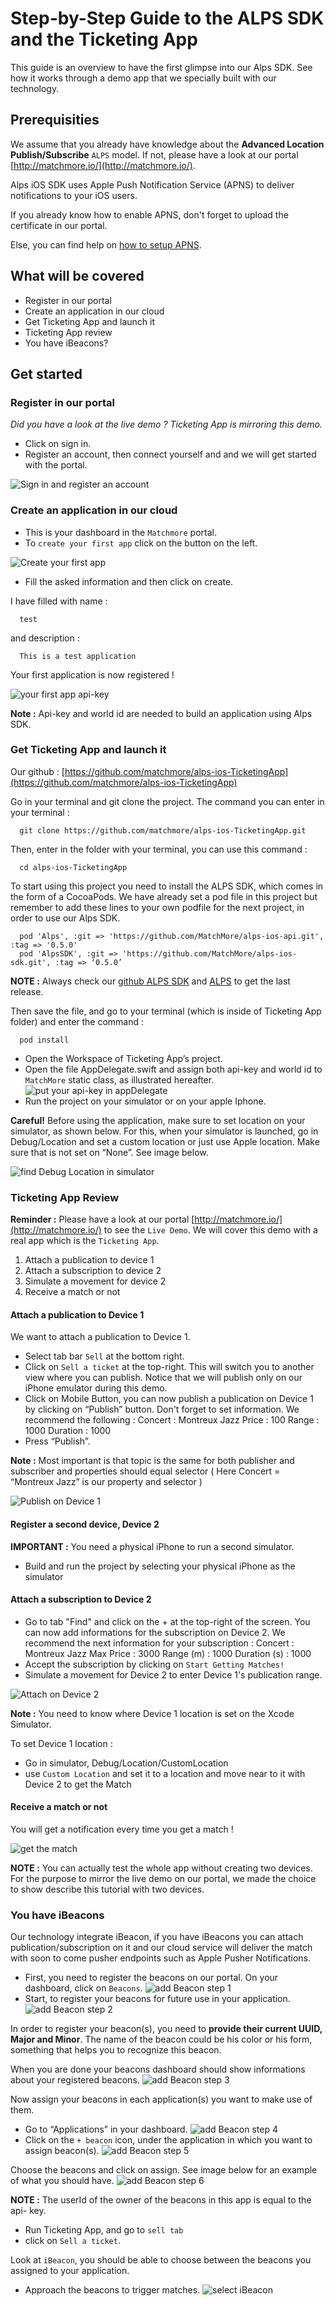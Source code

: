 # Step-by-Step Guide to the ALPS SDK and the Ticketing App

This guide is an overview to have the first glimpse into our Alps SDK. See how it works through a demo app that we specially built with our technology.

## Prerequisities

We assume that you already have knowledge about the **Advanced Location Publish/Subscribe** `ALPS` model. If not, please have a look at our portal [http://matchmore.io/](http://matchmore.io/).

Alps iOS SDK uses Apple Push Notification Service (APNS) to deliver notifications to your iOS users.

If you already know how to enable APNS, don't forget to upload the certificate in our portal.

Else, you can find help on [how to setup APNS](https://github.com/matchmore/alps-ios-sdk/blob/master/ApnsSetup.md).

## What will be covered
* Register in our portal
* Create an application in our cloud
* Get Ticketing App and launch it
* Ticketing App review
* You have iBeacons?

## Get started

### Register in our portal

*Did you have a look at the live demo ? Ticketing App is mirroring this demo.*

* Click on sign in.
* Register an account, then connect yourself and and we will get started with the portal.

![Sign in and register an account](https://github.com/matchmore/alps-ios-TicketingApp/blob/master/media/dashboard.png "signIn")

### Create an application in our cloud
* This is your dashboard in the `Matchmore` portal.
* To `create your first app` click on the button on the left.

![Create your first app](https://github.com/matchmore/alps-ios-TicketingApp/blob/master/media/firstApp.png "firstApp")

* Fill the asked information and then click on create.

I have filled with name :

      test

and description :

      This is a test application

Your first application is now registered !

![your first app api-key](https://github.com/matchmore/alps-ios-TicketingApp/blob/master/media/apikey.png "apikeyFirstApp")

**Note :** Api-key and world id are needed to build an application using Alps SDK.

### Get Ticketing App and launch it

Our github : [https://github.com/matchmore/alps-ios-TicketingApp](https://github.com/matchmore/alps-ios-TicketingApp)

Go in your terminal and git clone the project. The command you can enter in your terminal :

      git clone https://github.com/matchmore/alps-ios-TicketingApp.git

Then, enter in the folder with your terminal, you can use this command :

      cd alps-ios-TicketingApp

To start using this project you need to install the ALPS SDK, which comes in the form of a CocoaPods.
We have already set a pod file in this project but remember to add these lines to your own podfile for the next project, in order to use our Alps SDK.

      pod 'Alps', :git => 'https://github.com/MatchMore/alps-ios-api.git', :tag => '0.5.0'
      pod 'AlpsSDK', :git => 'https://github.com/MatchMore/alps-ios-sdk.git', :tag => ‘0.5.0’

**NOTE :** Always check our [github ALPS SDK](https://github.com/MatchMore/alps-ios-sdk.git) and [ALPS](https://github.com/MatchMore/alps-ios-api.git) to get the last release.

Then save the file, and go to your terminal (which is inside of Ticketing App folder) and enter the command :

      pod install

* Open the Workspace of Ticketing App’s project.
* Open the file AppDelegate.swift and assign both api-key and world id to `MatchMore` static class, as illustrated hereafter.
![put your api-key in appDelegate](https://github.com/matchmore/alps-ios-TicketingApp/blob/master/media/appApikey.png "put your api-key in appDelegate")
* Run the project on your simulator or on your apple Iphone.

**Careful!** Before using the application, make sure to set location on your simulator, as shown below. For this, when your simulator is launched, go in Debug/Location and set a custom location or just use Apple location. Make sure that is not set on “None”. See image below.

![find Debug Location in simulator](https://github.com/matchmore/alps-ios-TicketingApp/blob/master/media/debugLocation.png "find debug Location")

###  Ticketing App Review

**Reminder :** Please have a look at our portal [http://matchmore.io/](http://matchmore.io/) to see the `Live Demo`. We will cover this demo with a real app which is the `Ticketing App`.

1. Attach a publication to device 1
2. Attach a subscription to device 2
3. Simulate a movement for device 2
4. Receive a match or not

#### Attach a publication to Device 1

We want to attach a publication to Device 1.
* Select tab bar `Sell` at the bottom right.
* Click on `Sell a ticket` at the top-right.
This will switch you to another view where you can publish. Notice that we will publish only on our iPhone emulator during this demo.
* Click on Mobile Button, you can now publish a publication on Device 1 by clicking on “Publish” button. Don't forget to set information. We recommend the following :
Concert : Montreux Jazz
Price : 100
Range : 1000
Duration : 1000
* Press “Publish”.

**Note :** Most important is that topic is the same for both publisher and subscriber and properties should equal selector ( Here Concert = “Montreux Jazz” is our property and selector )

![Publish on Device 1](https://github.com/matchmore/alps-ios-TicketingApp/blob/master/media/attachPub.png "Attach a publication on Device 1")

#### Register a second device, Device 2

**IMPORTANT :** You need a physical iPhone to run a second simulator.

* Build and run the project by selecting your physical iPhone as the simulator

#### Attach a subscription to Device 2

* Go to tab "Find"  and click on the + at the top-right of the screen.
You can now add informations for the subscription on Device 2.
We recommend the next information for your subscription :
Concert : Montreux Jazz
Max Price : 3000
Range (m) : 1000
Duration (s) : 1000
* Accept the subscription by clicking on `Start Getting Matches!`
* Simulate a movement for Device 2 to enter Device 1's publication range.

![Attach on Device 2](https://github.com/matchmore/alps-ios-TicketingApp/blob/master/media/attachSub.png "Attach a subscription on Device 2")

**Note :** You need to know where Device 1 location is set on the Xcode Simulator.

To set Device 1 location :
* Go in simulator, Debug/Location/CustomLocation
* use `Custom Location` and set it to a location and move near to it with Device 2 to get the Match

#### Receive a match or not

   You will get a notification every time you get a match !

![get the match](https://github.com/matchmore/alps-ios-TicketingApp/blob/master/media/match.png "match")

**NOTE :** You can actually test the whole app without creating two devices. For the purpose to mirror the live demo on our portal, we made the choice to show describe this tutorial with two devices.

### You have iBeacons

Our technology integrate iBeacon, if you have iBeacons you can attach publication/subscription on it and our cloud service will deliver the match with soon to come pusher endpoints such as Apple Pusher Notifications.

* First, you need to register the beacons on our portal. On your dashboard, click on `Beacons`.
![add Beacon step 1](https://github.com/matchmore/alps-ios-TicketingApp/blob/master/media/addBeacon1.png "add Beacon step 1")
* Start, to register your beacons for future use in your application.
![add Beacon step 2](https://github.com/matchmore/alps-ios-TicketingApp/blob/master/media/addBeacon2.png "add Beacon step 2")

In order to register your beacon(s), you need to **provide their current UUID, Major and Minor**. The name of the beacon could be his color or his form, something that helps you to recognize this beacon.

When you are done your beacons dashboard should show informations about your registered beacons.
![add Beacon step 3](https://github.com/matchmore/alps-ios-TicketingApp/blob/master/media/addBeacon3.png "add Beacon step 3")

Now assign your beacons in each application(s) you want to make use of them.
* Go to “Applications” in your dashboard.
![add Beacon step 4](https://github.com/matchmore/alps-ios-TicketingApp/blob/master/media/addBeacon4.png "add Beacon step 4")
* Click on the `+ beacon` icon, under the application in which you want to assign beacon(s).
![add Beacon step 5](https://github.com/matchmore/alps-ios-TicketingApp/blob/master/media/addBeacon5.png "add Beacon step 5")

Choose the beacons and click on assign. See image below for an example of what you should have.
![add Beacon step 6](https://github.com/matchmore/alps-ios-TicketingApp/blob/master/media/addBeacon6.png "add Beacon step 6")

**NOTE :** The userId of the owner of the beacons in this app is equal to the api- key.

* Run Ticketing App, and go to `sell tab`
* click on `Sell a ticket`.

Look at `iBeacon`, you should be able to choose between the beacons you assigned to your application.

* Approach the beacons to trigger matches.
![select iBeacon](https://github.com/matchmore/alps-ios-TicketingApp/blob/master/media/selectIBeacon.png "add Beacon step final")
